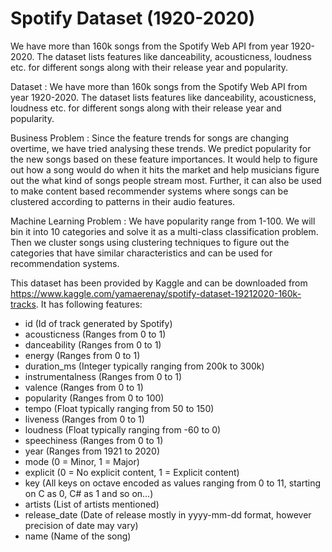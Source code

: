 # Spotify Dataset (1920-2020)

We have more than 160k songs from the Spotify Web API from year 1920-2020. The dataset lists features like danceability, acousticness, loudness etc. for different songs along with their release year and popularity.

Dataset : We have more than 160k songs from the Spotify Web API from year 1920-2020. The dataset lists features like danceability, acousticness, loudness etc. for different songs along with their release year and popularity.

Business Problem : Since the feature trends for songs are changing overtime, we have tried analysing these trends. We predict popularity for the new songs based on these feature importances. It would help to figure out how a song would do when it hits the market and help musicians figure out the what kind of songs people stream most. Further, it can also be used to make content based recommender systems where songs can be clustered according to patterns in their audio features.

Machine Learning Problem : We have popularity range from 1-100. We will bin it into 10 categories and solve it as a multi-class classification problem. Then we cluster songs using clustering techniques to figure out the categories that have similar characteristics and can be used for recommendation systems.

This dataset has been provided by Kaggle and can be downloaded from https://www.kaggle.com/yamaerenay/spotify-dataset-19212020-160k-tracks. It has following features:
 - id (Id of track generated by Spotify)
 - acousticness (Ranges from 0 to 1)
 - danceability (Ranges from 0 to 1)
 - energy (Ranges from 0 to 1)
 - duration_ms (Integer typically ranging from 200k to 300k)
 - instrumentalness (Ranges from 0 to 1)
 - valence (Ranges from 0 to 1)
 - popularity (Ranges from 0 to 100)
 - tempo (Float typically ranging from 50 to 150)
 - liveness (Ranges from 0 to 1)
 - loudness (Float typically ranging from -60 to 0)
 - speechiness (Ranges from 0 to 1)
 - year (Ranges from 1921 to 2020)
 - mode (0 = Minor, 1 = Major)
 - explicit (0 = No explicit content, 1 = Explicit content)
 - key (All keys on octave encoded as values ranging from 0 to 11, starting on C as 0, C# as 1 and so on…)
 - artists (List of artists mentioned)
 - release_date (Date of release mostly in yyyy-mm-dd format, however precision of date may vary)
 - name (Name of the song)
